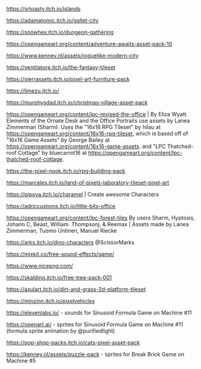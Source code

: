 https://srtoasty.itch.io/islands

https://adamatomic.itch.io/gallet-city

https://snowhex.itch.io/dungeon-gathering

https://opengameart.org/content/adventure-awaits-asset-pack-10

https://www.kenney.nl/assets/roguelike-modern-city

https://ventilatore.itch.io/the-fantasy-tileset

https://sierrassets.itch.io/pixel-art-furniture-pack

https://limezu.itch.io/

https://murphysdad.itch.io/christmas-village-asset-pack

https://opengameart.org/content/lpc-revised-the-office | By Eliza Wyatt. Elements of the Ornate Desk and the Office Portraits use assets by Lanea Zimmerman (Sharm).
 Uses the "16x16 RPG Tileset" by hilau at https://opengameart.org/content/16x16-rpg-tileset, which is based off of "16x16 Game Assets" by George Bailey at https://opengameart.org/content/16x16-game-assets. and "LPC Thatched-roof Cottage" by bluecarrot16 at https://opengameart.org/content/lpc-thatched-roof-cottage.

https://the-pixel-nook.itch.io/rpg-building-pack

https://marceles.itch.io/land-of-pixels-laboratory-tileset-pixel-art

https://pipoya.itch.io/charamel | Create awesome Characters

https://adriccustoms.itch.io/little-bits-office

https://opengameart.org/content/lpc-forest-tiles
By users Sharm, Hyptosis, Johann C, Beast, William. Thompsonj, & Reemax | Assets made by Lanea Zimmerman, Tuomo Untinen, Manuel Riecke

https://arks.itch.io/dino-characters @ScissorMarks

https://mixkit.co/free-sound-effects/game/

https://www.nicepng.com/

https://skalding.itch.io/free-tree-pack-001

https://axulart.itch.io/dirt-and-grass-2d-platform-tileset

https://minzinn.itch.io/pixelvehicles

https://elevenlabs.io/ - sounds for Sinusoid Formula Game on Machine #11

https://openart.ai/ - sprites for Sinusoid Formula Game on Machine #11 (formula sprite animation by @purifiedlight)

https://pop-shop-packs.itch.io/cats-pixel-asset-pack

https://kenney.nl/assets/puzzle-pack - sprites for Break Brick Game on Machine #5